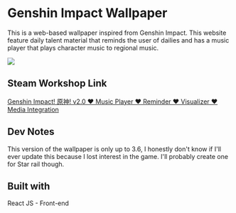 #  Genshin Impact Wallpaper
This is a web-based wallpaper inspired from Genshin Impact. This website feature daily talent material that reminds the user of dailies and has a music player that
plays character music to regional music.

<img src="https://i.imgur.com/MKH3XX3.png" />

##  Steam Workshop Link
[Genshin Impact! 原神! v2.0  ♥ Music Player ♥ Reminder ♥ Visualizer ♥ Media Integration ](https://steamcommunity.com/sharedfiles/filedetails/?id=2938115467)

##  Dev Notes
This version of the wallpaper is only up to 3.6, I honestly don't know if I'll ever update this because I lost interest in the game. I'll probably create one for 
Star rail though. 

##  Built with
React JS - Front-end
